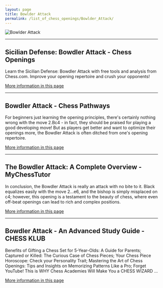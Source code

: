 ```yaml
---
layout: page
title: Bowlder Attack
permalink: /list_of_chess_openings/Bowlder_Attack/
---
```


![Bowlder Attack](https://www.thechesswebsite.com/wp-content/uploads/2014/04/bowlder-attack-featured.jpg)

---

## Sicilian Defense: Bowdler Attack - Chess Openings

Learn the Sicilian Defense: Bowdler Attack with free tools and analysis from Chess.com. Improve your opening repertoire and crush your opponents!

[More information in this page](https://www.chess.com/openings/Sicilian-Defense-Bowdler-Attack)

---

## Bowdler Attack - Chess Pathways

For beginners just learning the opening principles, there's certainly nothing wrong with the move 2.Bc4 - in fact, they should be praised for playing a good developing move! But as players get better and want to optimize their openings more, the Bowdler Attack is often ditched from one's opening repertoire.

[More information in this page](https://chesspathways.com/chess-openings/kings-pawn-opening/bowdler-attack/)

---

## The Bowdler Attack: A Complete Overview - MyChessTutor

In conclusion, the Bowdler Attack is really an attack with no bite to it. Black equalizes easily with the move 2…e6, and the bishop is simply misplaced on c4; however, this opening is a testament to the beauty of chess, where even off-beat openings can lead to rich and complex positions.

[More information in this page](https://www.mychesstutor.com/learn/bowdler-attack)

---

## Bowdler Attack - An Advanced Study Guide - CHESS KLUB

Benefits of Gifting a Chess Set for 5-Year-Olds: A Guide for Parents; Captured or Killed: The Curious Case of Chess Pieces; Your Chess Piece Horoscope: Check your Personality Trait; Mastering the Art of Chess Openings: Tips and Insights on Memorizing Patterns Like a Pro; Forget YouTube! This is WHY Chess Academies Will Make You a CHESS WIZARD ...

[More information in this page](https://chessklub.com/bowdler-attack/)

